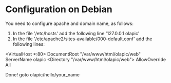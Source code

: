 Configuration on Debian
=======================

You need to configure apache and domain name, as follows:

1) In the file '/etc/hosts' add the following line '127.0.0.1 olapic'
2) In the file '/etc/apache2/sites-available/000-default.conf' add the following lines:

<VirtualHost *:80>
  DocumentRoot "/var/www/html/olapic/web"
  ServerName olapic
  <Directory "/var/www/html/olapic/web">
    AllowOverride All
  </Directory>
</VirtualHost>

Done! goto olapic/hello/your_name
